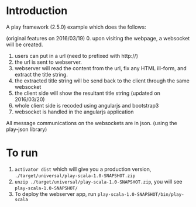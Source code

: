 # Introduction

A play framework (2.5.0) example which does the follows:

(original features on 2016/03/19)
0. upon visiting the webpage, a websocket will be created.
1. users can put in a url (need to prefixed with http://)
2. the url is sent to webserver.
3. webserver will read the content from the url, fix any HTML ill-form, and extract the title string.
4. the extracted title string will be send back to the client through the same websocket
5. the client side will show the resultant title string
(updated on 2016/03/20)
6. whole client side is recoded using angularjs and bootstrap3
7. websocket is handled in the angularjs application

All message communications on the websockets are in json. (using the play-json library)

# To run 

1. `activator dist` which will give you a production version, `./target/universal/play-scala-1.0-SNAPSHOT.zip`
2. `unzip ./target/universal/play-scala-1.0-SNAPSHOT.zip`, you will see `play-scala-1.0-SNAPSHOT/`
3. To deploy the webserver app, run `play-scala-1.0-SNAPSHOT/bin/play-scala`
